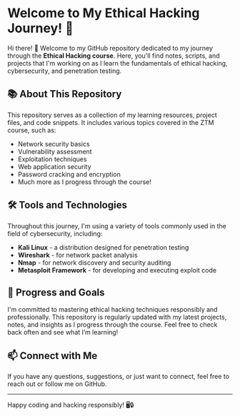 # Welcome to My Ethical Hacking Journey! 🚀

Hi there! 👋 Welcome to my GitHub repository dedicated to my journey through the **Ethical Hacking course**. Here, you'll find notes, scripts, and projects that I'm working on as I learn the fundamentals of ethical hacking, cybersecurity, and penetration testing.

## 📚 About This Repository

This repository serves as a collection of my learning resources, project files, and code snippets. It includes various topics covered in the ZTM course, such as:
- Network security basics
- Vulnerability assessment
- Exploitation techniques
- Web application security
- Password cracking and encryption
- Much more as I progress through the course!

## 🛠 Tools and Technologies

Throughout this journey, I'm using a variety of tools commonly used in the field of cybersecurity, including:
- **Kali Linux** - a distribution designed for penetration testing
- **Wireshark** - for network packet analysis
- **Nmap** - for network discovery and security auditing
- **Metasploit Framework** - for developing and executing exploit code

## 🚀 Progress and Goals

I'm committed to mastering ethical hacking techniques responsibly and professionally. This repository is regularly updated with my latest projects, notes, and insights as I progress through the course. Feel free to check back often and see what I’m learning!

## 📫 Connect with Me

If you have any questions, suggestions, or just want to connect, feel free to reach out or follow me on GitHub.

---

Happy coding and hacking responsibly! 🖥️🔒
